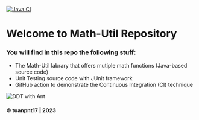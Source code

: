 [![Java CI](https://github.com/tuanpnt17/math-util/actions/workflows/ant.yml/badge.svg)](https://github.com/tuanpnt17/math-util/actions/workflows/ant.yml)

# Welcome to Math-Util Repository
### You will find in this repo the following stuff:
* The Math-Util labrary that offers mutiple math functions (Java-based source code)
* Unit Testing source code with JUnit framework
* GitHub action to demonstrate the Continuous Integration (CI) technique

![DDT with Ant](https://github.com/tuanpnt17/math-util/blob/main/images/DDT%2520with%2520Ant.png)

#### © tuanpnt17 | 2023